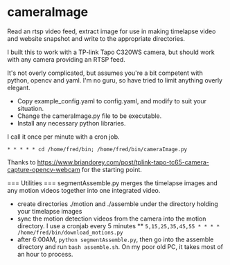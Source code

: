 # cameraImage
Read an rtsp video feed, extract image for use in making timelapse video and website snapshot and write to the appropriate directories.

I built this to work with a TP-link Tapo C320WS camera, but should work with any camera providing an RTSP feed.

It's not overly complicated, but assumes you're a bit competent with python, opencv and yaml. I'm no guru, so have tried to limit anything overly elegant.

* Copy example_config.yaml to config.yaml, and modify to suit your situation.
* Change the cameraImage.py file to be executable.
* Install any necessary python libraries.

I call it once per minute with a cron job.

`* * * * * cd /home/fred/bin; /home/fred/bin/cameraImage.py`

Thanks to https://www.briandorey.com/post/tplink-tapo-tc65-camera-capture-opencv-webcam for the starting point.

=== Utilities ===
segmentAssemble.py merges the timelapse images and any motion videos together into one integrated video. 
* create directories ./motion and ./assemble under the directory holding your timelapse images
* sync the motion detection videos from the camera into the motion directory. I use a cronjab every 5 minutes
  ** `5,15,25,35,45,55 * * * * /home/fred/bin/download_motions.py`
* after 6:00AM, `python segmentAssemble.py`, then go into the assemble directory and run `bash assemble.sh`. On my poor old PC, it takes most of an hour to process.
